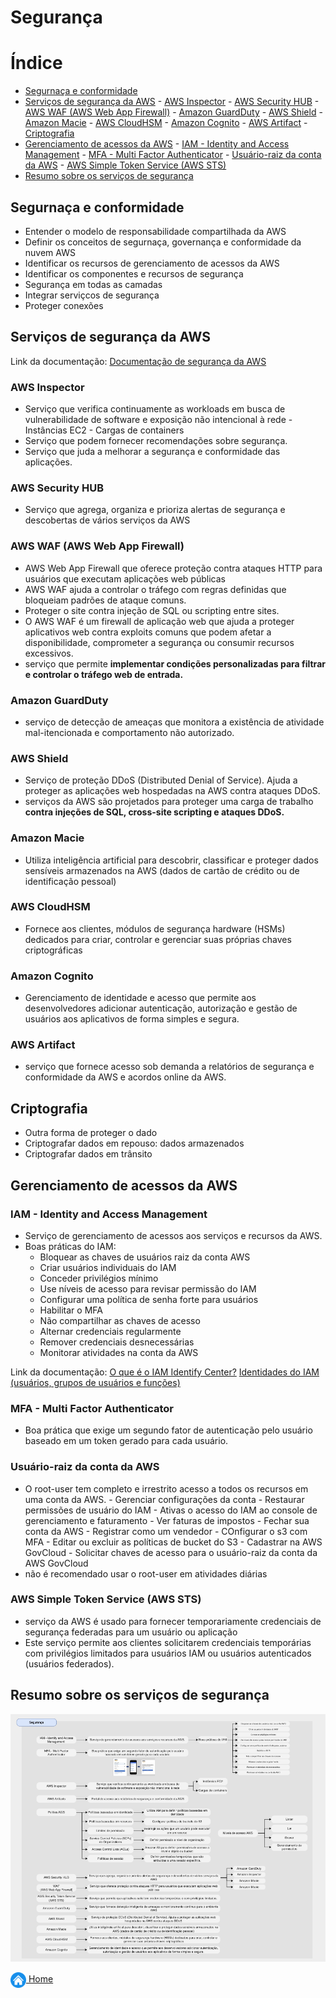# Segurança

# Índice

* [Segurnaça e conformidade](#segurnaça-e-conformidade)
* [Serviços de segurança da AWS](#serviços-de-segurança-da-aws)
        - [AWS Inspector](#aws-inspector)
        - [AWS Security HUB](#aws-security-hub)
        - [AWS WAF (AWS Web App Firewall)](#aws-waf-aws-web-app-firewall)
        - [Amazon GuardDuty](#amazon-guardduty)
        - [AWS Shield](#aws-shield)
        - [Amazon Macie](#amazon-macie)
        - [AWS CloudHSM](#aws-cloudhsm)
        - [Amazon Cognito](#amazon-cognito)
        - [AWS Artifact](#aws-artifact)
        - [Criptografia](#criptografia)
* [Gerenciamento de acessos da AWS](#gerenciamento-de-acessos-da-aws)
        - [IAM - Identity and Access Management](#iam---identity-and-access-management)
        - [MFA - Multi Factor Authenticator](#mfa---multi-factor-authenticator)
        - [Usuário-raiz da conta da AWS](#usuário-raiz-da-conta-da-aws)
        - [AWS Simple Token Service (AWS STS)](#aws-simple-token-service-aws-sts)
* [Resumo sobre os serviços de segurança](#resumo-sobre-os-serviços-de-segurança)


## Segurnaça e conformidade
- Entender o modelo de responsabilidade compartilhada da AWS
- Definir os conceitos de segurnaça, governança e conformidade da nuvem AWS
- Identificar os recursos de gerenciamento de acessos da AWS
- Identificar os componentes e recursos de segurança
- Segurança em todas as camadas
- Integrar serviçcos de segurança
- Proteger conexões

## Serviços de segurança da AWS

Link da documentação: [Documentação de segurança da AWS](https://docs.aws.amazon.com/pt_br/security/)

### AWS Inspector
- Serviço que verifica continuamente as workloads em busca de vulnerabilidade de software e exposição não intencional à rede
        - Instâncias EC2
        - Cargas de containers
- Serviço que podem fornecer recomendações sobre segurança.
- Serviço que juda a melhorar a segurança e conformidade das aplicações.

### AWS Security HUB
- Serviço que agrega, organiza e prioriza alertas de segurança e descobertas de vários serviços da AWS

### AWS WAF (AWS Web App Firewall)
- AWS Web App Firewall que oferece proteção contra ataques HTTP para usuários que executam aplicações web públicas
- AWS WAF ajuda a controlar o tráfego com regras definidas que bloqueiam padrões de ataque comuns.
- Proteger o site contra injeção de SQL ou scripting entre sites.
- O AWS WAF é um firewall de aplicação web que ajuda a proteger aplicativos web contra exploits comuns que podem afetar a disponibilidade, comprometer a segurança ou consumir recursos excessivos.
- serviço que permite **implementar condições personalizadas para filtrar e controlar o tráfego web de entrada.**

### Amazon GuardDuty
- serviço de detecção de ameaças que monitora a existência de atividade mal-itencionada e comportamento não autorizado.

### AWS Shield
- Serviço de proteção DDoS (Distributed Denial of Service). Ajuda a proteger as aplicações web hospedadas na AWS contra ataques DDoS.
- serviços da AWS são projetados para proteger uma carga de trabalho **contra injeções de SQL, cross-site scripting e ataques DDoS.**


### Amazon Macie
- Utiliza inteligência artificial para descobrir, classificar e proteger dados sensíveis armazenados na AWS (dados de cartão de crédito ou de identificação pessoal)

### AWS CloudHSM
- Fornece aos clientes, módulos de segurança hardware (HSMs) dedicados para criar, controlar e gerenciar suas próprias chaves criptográficas

### Amazon Cognito
- Gerenciamento de identidade e acesso que permite aos desenvolvedores adicionar autenticação, autorização e gestão de usuários aos aplicativos de forma simples e segura.

### AWS Artifact
- serviço que fornece acesso sob demanda a relatórios de segurança e conformidade da AWS e acordos online da AWS.

## Criptografia
- Outra forma de proteger o dado
- Criptografar dados em repouso: dados armazenados
- Criptografar dados em trânsito


## Gerenciamento de acessos da AWS

### IAM - Identity and Access Management
- Serviço de gerenciamento de acessos aos serviços e recursos da AWS.
- Boas práticas do IAM:
    - Bloquear as chaves de usuários raiz da conta AWS
    - Criar usuários individuais do IAM
    - Conceder privilégios mínimo
    - Use níveis de acesso para revisar permissão do IAM
    - Configurar uma política de senha forte para usuários
    - Habilitar o MFA
    - Não compartilhar as chaves de acesso
    - Alternar credenciais regularmente
    - Remover credenciais desnecessárias
    - Monitorar atividades na conta da AWS

Link da documentação:
[O que é o IAM Identify Center?](https://docs.aws.amazon.com/pt_br/singlesignon/latest/userguide/what-is.html)
[Identidades do IAM (usuários, grupos de usuários e funções)](https://docs.aws.amazon.com/pt_br/IAM/latest/UserGuide/id.html)

### MFA - Multi Factor Authenticator
- Boa prática que exige um segundo fator de autenticação pelo usuário baseado em um token gerado para cada usuário.

### Usuário-raiz da conta da AWS
- O root-user tem completo e irrestrito acesso a todos os recursos em uma conta da AWS.
        - Gerenciar configurações da conta
        - Restaurar permissões de usuário do IAM
        - Ativas o acesso do IAM ao console de gerenciamento e faturamento
        - Ver faturas de impostos
        - Fechar sua conta da AWS
        - Registrar como um vendedor
        - COnfigurar o s3 com MFA
        - Editar ou excluir as políticas de bucket do S3
        - Cadastrar na AWS GovCloud
        - Solicitar chaves de acesso para o usuário-raiz da conta da AWS GovCloud
- não é recomendado usar o root-user em atividades diárias

### AWS Simple Token Service (AWS STS)
- serviço da AWS é usado para fornecer temporariamente credenciais de segurança federadas para um usuário ou aplicação
- Este serviço permite aos clientes solicitarem credenciais temporárias com privilégios limitados para usuários IAM ou usuários autenticados (usuários federados).


## Resumo sobre os serviços de segurança

![Resumo Serviços de segurança](../images/12_fig_seguranca.png)

[<img align="center" src="../images/botao-home.png" height="25" width="25"/> Home](../README.md)